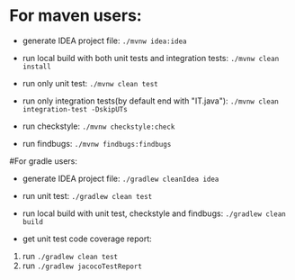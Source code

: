 # For maven users:

- generate IDEA project file: `./mvnw idea:idea`

- run local build with both unit tests and integration tests: `./mvnw clean install`

- run only unit test: `./mvnw clean test`

- run only integration tests(by default end with "IT.java"): `./mvnw clean integration-test -DskipUTs`

- run checkstyle: `./mvnw checkstyle:check`

- run findbugs: `./mvnw findbugs:findbugs`


#For gradle users:

- generate IDEA project file: `./gradlew cleanIdea idea`

- run unit test:
`./gradlew clean test`

- run local build with unit test, checkstyle and findbugs:
`./gradlew clean build`

- get unit test code coverage report:
1. run `./gradlew clean test`
2. run `./gradlew jacocoTestReport`


